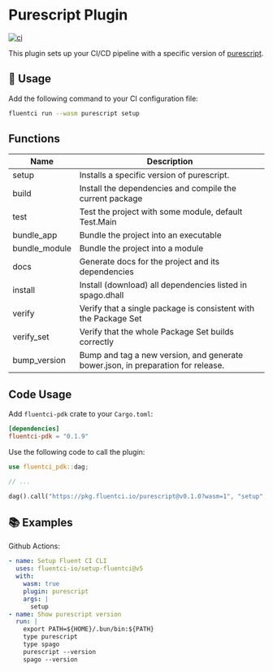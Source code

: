 # Purescript Plugin

[![ci](https://github.com/fluentci-io/purescript-plugin/actions/workflows/ci.yml/badge.svg)](https://github.com/fluentci-io/purescript-plugin/actions/workflows/ci.yml)

This plugin sets up your CI/CD pipeline with a specific version of [purescript](https://www.purescript.org/).

## 🚀 Usage

Add the following command to your CI configuration file:

```bash
fluentci run --wasm purescript setup
```

## Functions

| Name          | Description                                                       |
| ------------- | ----------------------------------------------------------------- |
| setup         | Installs a specific version of purescript.                             |
| build         | Install the dependencies and compile the current package |
| test          | Test the project with some module, default Test.Main |
| bundle_app    | Bundle the project into an executable |
| bundle_module | Bundle the project into a module |
| docs          | Generate docs for the project and its dependencies |
| install       | Install (download) all dependencies listed in spago.dhall |
| verify        | Verify that a single package is consistent with the Package Set |
| verify_set   | Verify that the whole Package Set builds correctly |
| bump_version |  Bump and tag a new version, and generate bower.json, in preparation for release. |

## Code Usage

Add `fluentci-pdk` crate to your `Cargo.toml`:

```toml
[dependencies]
fluentci-pdk = "0.1.9"
```

Use the following code to call the plugin:

```rust
use fluentci_pdk::dag;

// ...

dag().call("https://pkg.fluentci.io/purescript@v0.1.0?wasm=1", "setup", vec!["latest"])?;
```

## 📚 Examples

Github Actions:

```yaml
- name: Setup Fluent CI CLI
  uses: fluentci-io/setup-fluentci@v5
  with:
    wasm: true
    plugin: purescript
    args: |
      setup
- name: Show purescript version
  run: |
    export PATH=${HOME}/.bun/bin:${PATH}
    type purescript
    type spago
    purescript --version
    spago --version
```
